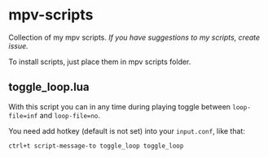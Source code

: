 # mpv-scripts
Collection of my mpv scripts. *If you have suggestions to my scripts, create issue.*

To install scripts, just place them in mpv scripts folder.

## toggle_loop.lua
With this script you can in any time during playing toggle between `loop-file=inf` and `loop-file=no`.

You need add hotkey (default is not set) into  your `input.conf`, like that:
```
ctrl+t script-message-to toggle_loop toggle_loop
```
